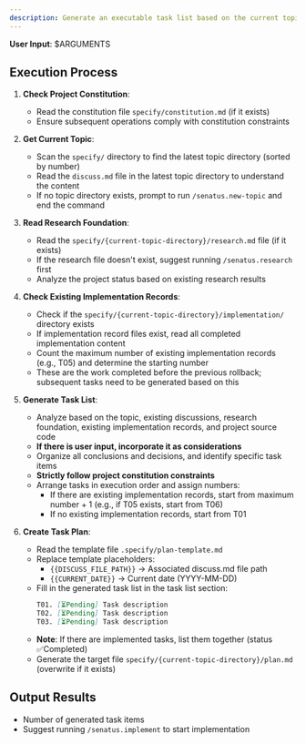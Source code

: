 ```yaml
---
description: Generate an executable task list based on the current topic
---
```


**User Input**: $ARGUMENTS

## Execution Process

1. **Check Project Constitution**:
   - Read the constitution file `specify/constitution.md` (if it exists)
   - Ensure subsequent operations comply with constitution constraints

2. **Get Current Topic**:
   - Scan the `specify/` directory to find the latest topic directory (sorted by number)
   - Read the `discuss.md` file in the latest topic directory to understand the content
   - If no topic directory exists, prompt to run `/senatus.new-topic` and end the command

3. **Read Research Foundation**:
   - Read the `specify/{current-topic-directory}/research.md` file (if it exists)
   - If the research file doesn't exist, suggest running `/senatus.research` first
   - Analyze the project status based on existing research results

4. **Check Existing Implementation Records**:
   - Check if the `specify/{current-topic-directory}/implementation/` directory exists
   - If implementation record files exist, read all completed implementation content
   - Count the maximum number of existing implementation records (e.g., T05) and determine the starting number
   - These are the work completed before the previous rollback; subsequent tasks need to be generated based on this

5. **Generate Task List**:
   - Analyze based on the topic, existing discussions, research foundation, existing implementation records, and project source code
   - **If there is user input, incorporate it as considerations**
   - Organize all conclusions and decisions, and identify specific task items
   - **Strictly follow project constitution constraints**
   - Arrange tasks in execution order and assign numbers:
     * If there are existing implementation records, start from maximum number + 1 (e.g., if T05 exists, start from T06)
     * If no existing implementation records, start from T01

6. **Create Task Plan**:
   - Read the template file `.specify/plan-template.md`
   - Replace template placeholders:
     * `{{DISCUSS_FILE_PATH}}` → Associated discuss.md file path
     * `{{CURRENT_DATE}}` → Current date (YYYY-MM-DD)
   - Fill in the generated task list in the task list section:
     ```markdown
     T01. [⏳Pending] Task description
     T02. [⏳Pending] Task description
     T03. [⏳Pending] Task description
     ```
   - **Note**: If there are implemented tasks, list them together (status ✅Completed)
   - Generate the target file `specify/{current-topic-directory}/plan.md` (overwrite if it exists)


## Output Results
- Number of generated task items
- Suggest running `/senatus.implement` to start implementation